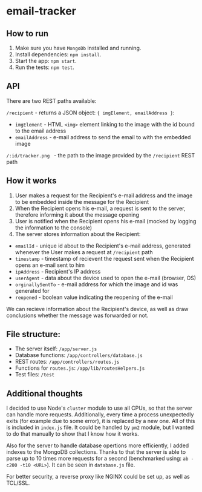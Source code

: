 # email-tracker

## How to run

1. Make sure you have `MongoDb` installed and running.
2. Install dependencies: `npm install`.
3. Start the app: `npm start`.
4. Run the tests: `npm test`.

## API

There are two REST paths available:

`/recipient` - returns a JSON object: `{ imgElement, emailAddress }`:

 * `imgElement` - HTML `<img>` element linking to the image with the id bound to the email address
 * `emailAddress` - e-mail address to send the email to with the embedded image
 
`/:id/tracker.png ` - the path to the image provided by the `/recipient` REST path

## How it works

1. User makes a request for the Recipient's e-mail address and the image to be embedded inside the message for the Recipient
2. When the Recipient opens his e-mail, a request is sent to the server, therefore informing it about the message opening
3. User is notified when the Recipient opens his e-mail (mocked by logging the information to the console)
4. The server stores information about the Recipient:

 * `emailId` - unique id about to the Recipient's e-mail address, generated whenever the User makes a request at `/recipient` path
 * `timestamp` - timestamp of recievent the request sent when the Recipient opens an e-mail sent to him
 * `ipAddress` - Recipient's IP address
 * `userAgent` - data about the device used to open the e-mail (browser, OS)
 * `orginallySentTo` - e-mail address for which the image and id was generated for
 * `reopened` - boolean value indicating the reopening of the e-mail
 
We can recieve information about the Recipient's device, as well as draw conclusions whether the message was forwarded or not.

## File structure:

 * The server itself: `/app/server.js`
 * Database functions: `/app/controllers/database.js`
 * REST routes: `/app/controllers/routes.js`
 * Functions for `routes.js`: `/app/lib/routesHelpers.js`
 * Test files: `/test`

## Additional thoughts


I decided to use Node's `cluster` module to use all CPUs, so that the server can handle more requests. Additionally, every time a process unexpectedly exits (for example due to some error), it is replaced by a new one. All of this is included in `index.js` file. It could be handled by `pm2` module, but I wanted to do that manually to show that I know how it works.

Also for the server to handle database opertions more efficiently, I added indexes to the MongoDB collections. Thanks to that the server is able to parse up to 10 times more requests for a second (benchmarked using: `ab -c200 -t10 <URL>`). It can be seen in `database.js` file.

For better security, a reverse proxy like NGINX could be set up, as well as TCL/SSL.
